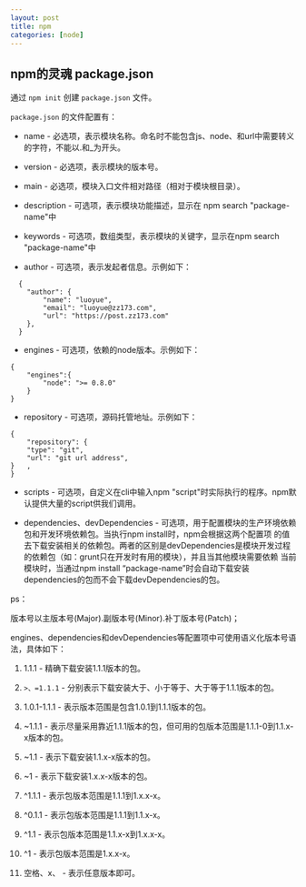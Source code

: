 ```yaml
---
layout: post
title: npm
categories: [node]
---
```


## npm的灵魂 package.json

通过 `npm init` 创建 `package.json` 文件。

`package.json` 的文件配置有：

* name - 必选项，表示模块名称。命名时不能包含js、node、和url中需要转义的字符，不能以.和_为开头。

* version - 必选项，表示模块的版本号。

* main - 必选项，模块入口文件相对路径（相对于模块根目录）。

* description - 可选项，表示模块功能描述，显示在 npm search "package-name"中

* keywords - 可选项，数组类型，表示模块的关键字，显示在npm search "package-name"中

* author - 可选项，表示发起者信息。示例如下：

```
  {
    "author": {
        "name": "luoyue",
        "email": "luoyue@zz173.com",
        "url": "https://post.zz173.com"
    },
  }
```

* engines - 可选项，依赖的node版本。示例如下：

```
{
    "engines":{
        "node": ">= 0.8.0"
    }
}
```

* repository - 可选项，源码托管地址。示例如下：

```
{
    "repository": {
    "type": "git",
    "url": "git url address",
}   ,
}
```

* scripts - 可选项，自定义在cli中输入npm "script"时实际执行的程序。npm默认提供大量的script供我们调用。

* dependencies、devDependencies - 可选项，用于配置模块的生产环境依赖包和开发环境依赖包。当执行npm install时，npm会根据这两个配置项
的值去下载安装相关的依赖包。两者的区别是devDependencies是模块开发过程的依赖包（如：grunt只在开发时有用的模块），并且当其他模块需要依赖
当前模块时，当通过npm install “package-name”时会自动下载安装dependencies的包而不会下载devDependencies的包。

ps：

版本号以主版本号(Major).副版本号(Minor).补丁版本号(Patch)；

engines、dependencies和devDependencies等配置项中可使用语义化版本号语法，具体如下：

1. 1.1.1 - 精确下载安装1.1.1版本的包。

2. `>、=1.1.1` - 分别表示下载安装大于、小于等于、大于等于1.1.1版本的包。

3. 1.0.1-1.1.1 - 表示版本范围是包含1.0.1到1.1.1版本的包。

4. ~1.1.1 - 表示尽量采用靠近1.1.1版本的包，但可用的包版本范围是1.1.1-0到1.1.x-x版本的包。

5. ~1.1 - 表示下载安装1.1.x-x版本的包。

6. ~1 - 表示下载安装1.x.x-x版本的包。

7. ^1.1.1 - 表示包版本范围是1.1.1到1.x.x-x。

8. ^0.1.1 - 表示包版本范围是1.1.1到1.1.x-x。

9. ^1.1 - 表示包版本范围是1.1.x-x到1.x.x-x。

10. ^1 - 表示包版本范围是1.x.x-x。

11. 空格、x、 - 表示任意版本即可。


